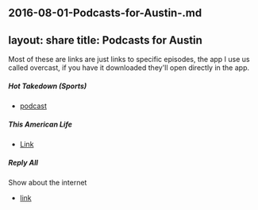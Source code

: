 2016-08-01-Podcasts-for-Austin-.md
---
layout: share
title: Podcasts for Austin 
---


Most of these are links are just links to specific episodes, the app I use us called overcast, if you have it downloaded they'll open directly in the app. 

##### Hot Takedown (Sports)

* [podcast](http://fivethirtyeight.com/tag/hot-takedown/)

##### This American Life
 
* [Link](https://overcast.fm/itunes201671138/this-american-life)


##### Reply All  
Show about the internet  
* [link](https://overcast.fm/+DzGWc6c6I)



